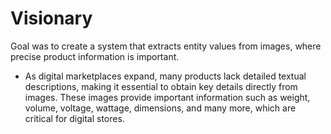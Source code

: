 # Visionary
Goal was to create a system that extracts entity values from images, where precise product information is important.

- As digital marketplaces expand, many products lack detailed textual descriptions, making it essential to obtain key details directly from images. These images provide important information such as weight, volume, voltage, wattage, dimensions, and many more, which are critical for digital stores.
 